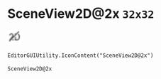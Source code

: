 # SceneView2D@2x `32x32`
<img src="/img/SceneView2D.png" width=32 height=32>

``` CSharp
EditorGUIUtility.IconContent("SceneView2D@2x")
```
```
SceneView2D@2x
```
